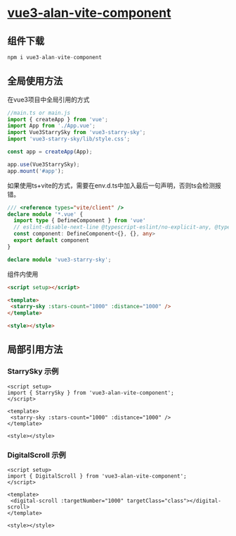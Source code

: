 # [vue3-alan-vite-component](https://www.npmjs.com/package/vue3-alan-vite-component)

## 组件下载

```js
npm i vue3-alan-vite-component
```

## 全局使用方法

在vue3项目中全局引用的方式

``` ts
//main.ts or main.js
import { createApp } from 'vue';
import App from './App.vue';
import Vue3StarrySky from 'vue3-starry-sky';
import 'vue3-starry-sky/lib/style.css';

const app = createApp(App);

app.use(Vue3StarrySky);
app.mount('#app');
```

如果使用ts+vite的方式，需要在env.d.ts中加入最后一句声明，否则ts会检测报错。

``` ts
/// <reference types="vite/client" />
declare module '*.vue' {
  import type { DefineComponent } from 'vue'
  // eslint-disable-next-line @typescript-eslint/no-explicit-any, @typescript-eslint/ban-types
  const component: DefineComponent<{}, {}, any>
  export default component
}

declare module 'vue3-starry-sky';
```

组件内使用

``` html
<script setup></script>

<template>
 <starry-sky :stars-count="1000" :distance="1000" />
</template>

<style></style>
```

## 局部引用方法

### StarrySky 示例

```tsx
<script setup>
import { StarrySky } from 'vue3-alan-vite-component';
</script>

<template>
 <starry-sky :stars-count="1000" :distance="1000" />
</template>

<style></style>
```

### DigitalScroll 示例

```tsx
<script setup>
import { DigitalScroll } from 'vue3-alan-vite-component';
</script>

<template>
 <digital-scroll :targetNumber="1000" targetClass="class"></digital-scroll>
</template>

<style></style>

```
